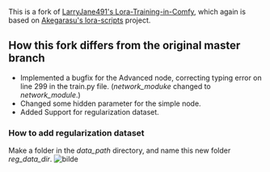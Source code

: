 This is a fork of [LarryJane491's Lora-Training-in-Comfy](https://github.com/LarryJane491/Lora-Training-in-Comfy), which again is based on [Akegarasu's lora-scripts](https://github.com/Akegarasu/lora-scripts) project.

## How this fork differs from the original master branch
- Implemented a bugfix for the Advanced node, correcting typing error on line 299 in the train.py file. (_network_moduke_ changed to _network_module_.)
- Changed some hidden parameter for the simple node.
- Added Support for regularization dataset. 

### How to add regularization dataset
Make a folder in the _data_path_ directory, and name this new folder _reg_data_dir_.
![bilde](https://github.com/Battleshack/Lora-Training-in-Comfy/assets/112418655/d9920eb6-534a-477e-9c54-061028b0ab5b)
